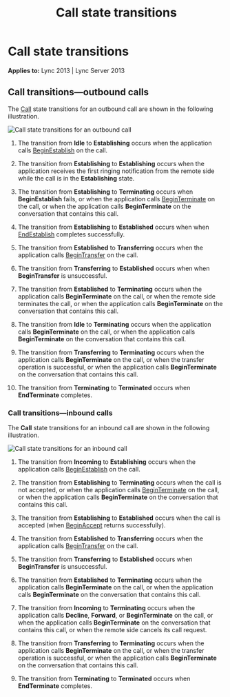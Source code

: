 ﻿---
title: Call state transitions
TOCTitle: Call state transitions
ms:assetid: 2f9176a0-b25f-43e0-a000-1fe5b5dfc56d
ms:mtpsurl: https://msdn.microsoft.com/library/Dn465981(v=office.15)
ms:contentKeyID: 57102777
ms.date: 07/25/2014
mtps_version: v=office.15
---

# Call state transitions


**Applies to:** Lync 2013 | Lync Server 2013

## Call transitions—outbound calls

The [Call](https://msdn.microsoft.com/library/hh384235\(v=office.15\)) state transitions for an outbound call are shown in the following illustration.

![Call state transitions for an outbound call](images/Dn465981.StateMach_Call_Out(Office.15).jpg "Call state transitions for an outbound call")

1.  The transition from **Idle** to **Establishing** occurs when the application calls [BeginEstablish](https://msdn.microsoft.com/library/hh383658\(v=office.15\)) on the call.

2.  The transition from **Establishing** to **Establishing** occurs when the application receives the first ringing notification from the remote side while the call is in the **Establishing** state.

3.  The transition from **Establishing** to **Terminating** occurs when **BeginEstablish** fails, or when the application calls [BeginTerminate](https://msdn.microsoft.com/library/hh383376\(v=office.15\)) on the call, or when the application calls **BeginTerminate** on the conversation that contains this call.

4.  The transition from **Establishing** to **Established** occurs when when [EndEstablish](https://msdn.microsoft.com/library/hh349248\(v=office.15\)) completes successfully.

5.  The transition from **Established** to **Transferring** occurs when the application calls [BeginTransfer](https://msdn.microsoft.com/library/hh381053\(v=office.15\)) on the call.

6.  The transition from **Transferring** to **Established** occurs when when **BeginTransfer** is unsuccessful.

7.  The transition from **Established** to **Terminating** occurs when the application calls **BeginTerminate** on the call, or when the remote side terminates the call, or when the application calls **BeginTerminate** on the conversation that contains this call.

8.  The transition from **Idle** to **Terminating** occurs when the application calls **BeginTerminate** on the call, or when the application calls **BeginTerminate** on the conversation that contains this call.

9.  The transition from **Transferring** to **Terminating** occurs when the application calls **BeginTerminate** on the call, or when the transfer operation is successful, or when the application calls **BeginTerminate** on the conversation that contains this call.

10. The transition from **Terminating** to **Terminated** occurs when **EndTerminate** completes.

### Call transitions—inbound calls

The **Call** state transitions for an inbound call are shown in the following illustration.

![Call state transitions for an inbound call](images/Dn465981.StateMach_Call_In(Office.15).jpg "Call state transitions for an inbound call")

1.  The transition from **Incoming** to **Establishing** occurs when the application calls [BeginEstablish](https://msdn.microsoft.com/library/hh383658\(v=office.15\)) on the call.

2.  The transition from **Establishing** to **Terminating** occurs when the call is not accepted, or when the application calls [BeginTerminate](https://msdn.microsoft.com/library/hh383376\(v=office.15\)) on the call, or when the application calls **BeginTerminate** on the conversation that contains this call.

3.  The transition from **Establishing** to **Established** occurs when the call is accepted (when [BeginAccept](https://msdn.microsoft.com/library/hh383161\(v=office.15\)) returns successfully).

4.  The transition from **Established** to **Transferring** occurs when the application calls [BeginTransfer](https://msdn.microsoft.com/library/hh381053\(v=office.15\)) on the call.

5.  The transition from **Transferring** to **Established** occurs when **BeginTransfer** is unsuccessful.

6.  The transition from **Established** to **Terminating** occurs when the application calls **BeginTerminate** on the call, or when the application calls **BeginTerminate** on the conversation that contains this call.

7.  The transition from **Incoming** to **Terminating** occurs when the application calls **Decline**, **Forward**, or **BeginTerminate** on the call, or when the application calls **BeginTerminate** on the conversation that contains this call, or when the remote side cancels its call request.

8.  The transition from **Transferring** to **Terminating** occurs when the application calls **BeginTerminate** on the call, or when the transfer operation is successful, or when the application calls **BeginTerminate** on the conversation that contains this call.

9.  The transition from **Terminating** to **Terminated** occurs when **EndTerminate** completes.

